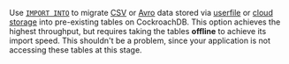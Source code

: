 Use [`IMPORT INTO`](import-into.html) to migrate [CSV](migrate-from-csv.html) or [Avro](migrate-from-avro.html) data stored via [userfile](use-userfile-storage.html) or [cloud storage](use-cloud-storage.html) into pre-existing tables on CockroachDB. This option achieves the highest throughput, but requires taking the tables **offline** to achieve its import speed. This shouldn't be a problem, since your application is not accessing these tables at this stage.